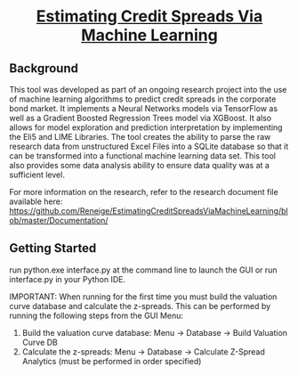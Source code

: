 <div align="center">
<!-- Title: -->
  <a href="https://github.com/Reneige/EstimatingCreditSpreadsViaMachineLearning/">
  </a>
  <h1><a href="https://github.com/Reneige/EstimatingCreditSpreadsViaMachineLearning/">Estimating Credit Spreads Via Machine Learning</a></h1>
<!-- Short description: -->
</div>

## Background

This tool was developed as part of an ongoing research project into the use of machine learning algorithms to predict credit spreads in the corporate bond market. It implements a Neural Networks models via TensorFlow as well as a Gradient Boosted Regression Trees model via XGBoost. It also allows for model exploration and prediction interpretation by implementing the Eli5 and LIME Libraries. The tool creates the ability to parse the raw research data from unstructured Excel Files into a SQLite database so that it can be transformed into a functional machine learning data set. This tool also provides some data analysis ability to ensure data quality was at a sufficient level. 

For more information on the research, refer to the research document file available here:  https://github.com/Reneige/EstimatingCreditSpreadsViaMachineLearning/blob/master/Documentation/

## Getting Started

run python.exe interface.py at the command line to launch the GUI or run interface.py in your Python IDE. 

IMPORTANT: When running for the first time you must build the valuation curve database and calculate the z-spreads. This can be performed by running the following steps from the GUI Menu:

1. Build the valuation curve database:  Menu -> Database -> Build Valuation Curve DB
2. Calculate the z-spreads: Menu -> Database -> Calculate Z-Spread Analytics
(must be performed in order specified)